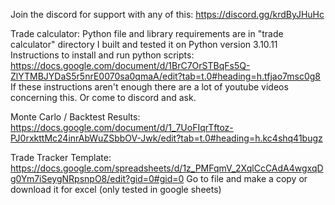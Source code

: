Join the discord for support with any of this:
https://discord.gg/krdByJHuHc


Trade calculator:
Python file and library requirements are in "trade calculator" directory
I built and tested it on Python version 3.10.11
Instructions to install and run python scripts: https://docs.google.com/document/d/1BrC7OrSTBqFs5Q-ZlYTMBJYDaS5r5nrE0070sa0qmaA/edit?tab=t.0#heading=h.tfjao7msc0g8
If these instructions aren't enough there are a lot of youtube videos concerning this. Or come to discord and ask.


Monte Carlo / Backtest Results:
https://docs.google.com/document/d/1_7UoFIqrTftoz-PJ0rxkttMc24inrAbWuZSbbOV-Jwk/edit?tab=t.0#heading=h.kc4shq41bugz


Trade Tracker Template:
https://docs.google.com/spreadsheets/d/1z_PMFqmV_2XqlCcCAdA4wgxqDg0Ym7iSeygNRpsnpO8/edit?gid=0#gid=0
Go to file and make a copy or download it for excel (only tested in google sheets)